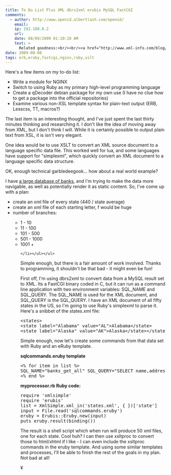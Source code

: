 ```yaml
---
title: To Do List Plus XML dbrs2xml erubis MySQL FastCGI
comments:
  - author: http://www.openid.albertlash.com/openid/
    email:
    ip: 192.168.8.2
    url:
    date: 08/09/2009 01:10:10 AM
    text: >
      Related goodness:<br/><br/><a href="http://www.xml-info.com/blog/2009/08/xhtml2xsl-and-how-to-handle-xhtml-and-xsl-namespaces-in-nokogiri.html" rel="nofollow">XHTML2XSL, and how to Handle XHTML and XSL Namespaces in Nokogiri</a>
date: 2009-08-08
tags: erb,eruby,fastcgi,nginx,ruby,xslt
---
```

Here's a few items on my to-do list:

<ul><li>Write a module for NGINX
</li><li>Switch to using Ruby as my primary high-level programming language</li><li>Create a qDecoder debian package for my own use (I have no clue how to get a package into the official repositories)</li><li>Examine various non-XSL template syntax for plain-text output (ERB, Lesscss, TT, macros?)</li></ul>
The last item is an interesting thought, and I've just spent the last thirty minutes thinking and researching it. I don't like the idea of moving away from XML, but I don't think I will. While it is certainly possible to output plain text from XSL, it is isn't very elegant.

One idea would be to use XSLT to convert an XML source document to a language specific data file. This worked well for lua, and some languages have support for "simplexml", which quickly convert an XML document to a language specific data structure.

OK, enough technical garbledeegook... how about a real world example?

I have <a href="http://www.informedbanking.com/">a large database of banks</a>,
and I'm trying to make the data more navigable, as well as potentially
render it as static content. So, I've come up with a plan:

<ul><li>create an xml file of every state (440 / state average)</li><li>create an xml file of each starting letter, f would be huge</li><li>number of branches:</li><ul><li>1 - 10</li><li>11 - 100</li><li>101 - 500</li><li>501 - 1000</li><li>1001 +

    </li></ul></ul>
Simple enough, but there is a fair amount of work involved. Thanks to
programming, it shouldn't be that bad - it might even be fun!

First off, I'm using dbrs2xml to convert data from a MySQL result set to XML. Its a FastCGI binary coded in C, but it can run as a command line application with two environment variables: SQL_NAME and SQL_QUERY. The SQL_NAME is used for the XML document, and SQL_QUERY is the SQL_QUERY. I have an XML document of all fifty states in the US, so I'm going to use Ruby's simplexml to parse it. Here's a snibbet of the states.xml file:

<pre class="sh_xml">&lt;states&gt;
&lt;state label="Alabama" value="AL"&gt;Alabama&lt;/state&gt;
&lt;state label="Alaska" value="AK"&gt;Alaska&lt;/state&gt;&lt;/states&gt;</pre>

Simple enough, now let's create some commands from that data set with Ruby and an eRuby template.

<b>sqlcommands.eruby template</b>

<pre class="sh_ruby">&lt;% for item in list %&gt;
SQL_NAME="banks_get_all" SQL_QUERY="SELECT name,address_line_1,city,state,zip,offices,website FROM banks WHERE state='&lt;%= item['value'] %&gt;'"  ./dbrs2xml.fcgi &gt; &lt;%= item['value'].downcase %&gt;.xml
&lt;% end %&gt;</pre>

<b>myprocessor.rb Ruby code:</b>

<pre class="sh_ruby">require 'xmlsimple'
require 'erubis'
list = XmlSimple.xml_in('states.xml', { })['state']
input = File.read('sqlcommands.eruby')
eruby = Erubis::Eruby.new(input)
puts eruby.result(binding())
</pre>

The result is a shell script which when run will produce 50 xml files, one for each state. Cool huh? I can then use xsltproc to convert those to html/xhtml if I like - I can even include the xsltproc commands in the eruby template. And using some similar templates and processes, I'll be able to finish the rest of the goals in my plan. Not bad at all!

¥

